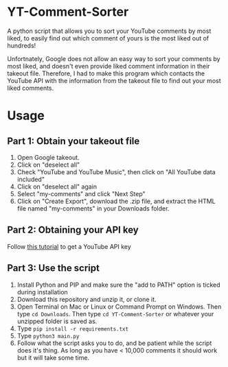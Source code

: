 # YT-Comment-Sorter
A python script that allows you to sort your YouTube comments by most liked, to easily find out which comment of yours is the most liked out of hundreds!

Unfortnately, Google does not allow an easy way to sort your comments by most liked, and doesn't even provide liked comment information in their takeout file. Therefore, I had to make this program which contacts the YouTube API with the information from the takeout file to find out your most liked comments.


# Usage

## Part 1: Obtain your takeout file
1. Open Google takeout.
2. Click on "deselect all"
3. Check "YouTube and YouTube Music", then click on "All YouTube data included"
4. Click on "deselect all" again
5. Select "my-comments" and click "Next Step"
6. Click on "Create Export", download the .zip file, and extract the HTML file named "my-comments" in your Downloads folder.

## Part 2: Obtaining your API key
Follow [this tutorial](https://youtu.be/sVEytWDWYwM) to get a YouTube API key

## Part 3: Use the script
1. Install Python and PIP and make sure the "add to PATH" option is ticked during installation
2. Download this repository and unzip it, or clone it.
3. Open Terminal on Mac or Linux or Command Prompt on Windows. Then type `cd Downloads`. Then type `cd YT-Comment-Sorter` or whatever your unzipped folder is saved as.
4. Type `pip install -r requirements.txt`
5. Type `python3 main.py`
6. Follow what the script asks you to do, and be patient while the script does it's thing. As long as you have < 10,000 comments it should work but it will take some time.
